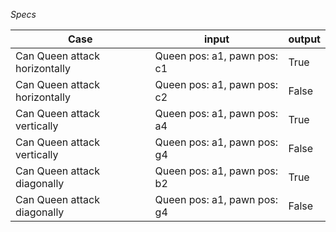 _Specs_

Case | input | output
--- | --- | ---
Can Queen attack horizontally | Queen pos: a1, pawn pos: c1 | True
Can Queen attack horizontally | Queen pos: a1, pawn pos: c2 | False
Can Queen attack vertically | Queen pos: a1, pawn pos: a4 | True
Can Queen attack vertically | Queen pos: a1, pawn pos: g4 | False
Can Queen attack diagonally | Queen pos: a1, pawn pos: b2 | True
Can Queen attack diagonally | Queen pos: a1, pawn pos: g4 | False
